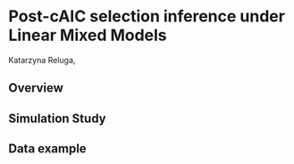 # Post-cAIC selection inference under Linear Mixed Models

Katarzyna Reluga, 

## Overview

## Simulation Study

## Data example
